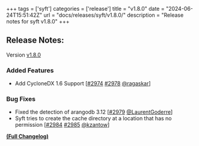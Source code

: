 +++
tags = ['syft']
categories = ['release']
title = "v1.8.0"
date = "2024-06-24T15:51:42Z"
url = "docs/releases/syft/v1.8.0/"
description = "Release notes for syft v1.8.0"
+++

## Release Notes:
Version [v1.8.0](https://github.com/anchore/syft/releases/tag/v1.8.0)

### Added Features

- Add CycloneDX 1.6 Support [[#2974](https://github.com/anchore/syft/issues/2974) [#2978](https://github.com/anchore/syft/pull/2978) [@ragaskar](https://github.com/ragaskar)]

### Bug Fixes

- Fixed the detection of arangodb 3.12 [[#2979](https://github.com/anchore/syft/pull/2979) [@LaurentGoderre](https://github.com/LaurentGoderre)]
- Syft tries to create the cache directory at a location that has no permission [[#2984](https://github.com/anchore/syft/issues/2984) [#2985](https://github.com/anchore/syft/pull/2985) [@kzantow](https://github.com/kzantow)]

**[(Full Changelog)](https://github.com/anchore/syft/compare/v1.7.0...v1.8.0)**

